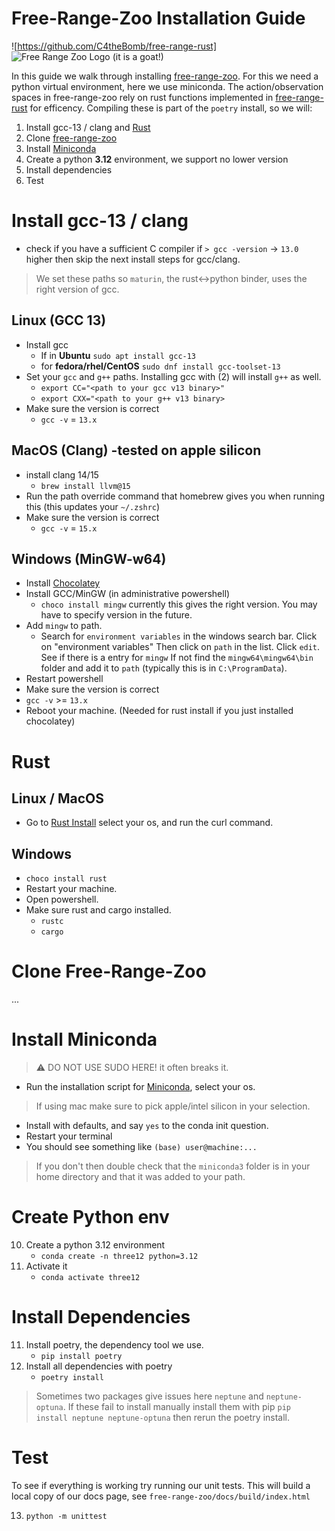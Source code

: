 # Free-Range-Zoo Installation Guide
 ![https://github.com/C4theBomb/free-range-rust]
 ![Free Range Zoo Logo (it is a goat!)](source/_static/img/darkgoat.png)

 In this guide we walk through installing [free-range-zoo](https://github.com/oasys-mas/free-range-zoo). For this we need a python virtual environment, here we use miniconda. The action/observation spaces in free-range-zoo rely on rust functions implemented in [free-range-rust](https://github.com/C4theBomb/free-range-rust) for efficency. Compiling these is part of the `poetry` install, so we will: 
 
1. Install gcc-13 / clang and [Rust](https://www.rust-lang.org/tools/install)
2. Clone  [free-range-zoo](https://github.com/oasys-mas/free-range-zoo)
3. Install [Miniconda](https://docs.anaconda.com/miniconda/install/)
4. Create a python **3.12** environment, we support no lower version
5. Install dependencies
6. Test


# Install gcc-13 / clang

-  check if you have a sufficient C compiler if `> gcc -version` -> `13.0` higher then skip the next install steps for gcc/clang.

>We set these paths so `maturin`, the rust<->python binder, uses the right version of gcc.


## Linux (GCC 13)

-  Install gcc
   - If in **Ubuntu** `sudo apt install gcc-13`
   - for **fedora/rhel/CentOS** `sudo dnf install gcc-toolset-13`
- Set your `gcc` and `g++` paths. Installing gcc with (2) will install `g++` as well.
   - `export CC="<path to your gcc v13 binary>"`
   - `export CXX="<path to your g++ v13 binary>`
 - Make sure the version is correct
   - `gcc -v` = `13.x`



## MacOS (Clang) -tested on apple silicon

- install clang 14/15
  - `brew install llvm@15` 
- Run the path override command that homebrew gives you when running this (this updates your `~/.zshrc`)
- Make sure the version is correct
  - `gcc -v` = `15.x`

## Windows (MinGW-w64)

- Install [Chocolatey](https://chocolatey.org/install)
- Install GCC/MinGW (in administrative powershell)
  - `choco install mingw` currently this gives the right version. You may have to specify version in the future.
- Add `mingw` to path. 
  - Search for `environment variables` in the windows search bar. Click on "environment variables" Then click on `path` in the list. Click `edit`. See if there is a entry for `mingw` If not find the `mingw64\mingw64\bin` folder and add it to `path` (typically this is in `C:\ProgramData`).
- Restart powershell
- Make sure the version is correct
-   `gcc -v` >= `13.x`
-   Reboot your machine. (Needed for rust install if you just installed chocolatey)

# Rust

## Linux / MacOS
-  Go to [Rust Install](https://www.rust-lang.org/tools/install) select your os, and run the curl command.

## Windows
- `choco install rust`
- Restart your machine.
- Open powershell.
- Make sure rust and cargo installed.
  - `rustc`
  - `cargo`

# Clone Free-Range-Zoo

...

# Install Miniconda

> ⚠ DO NOT USE SUDO HERE! it often breaks it.

- Run the installation script for [Miniconda](https://docs.anaconda.com/miniconda/install/), select your os. 


>If using mac make sure to pick apple/intel silicon in your selection.

- Install with defaults, and say `yes` to the conda init question.
- Restart your terminal
- You should see something like `(base) user@machine:...` 


>If you don't then double check that the `miniconda3` folder is in your home directory and that it was added to your path.

# Create Python env

10. Create a python 3.12 environment
    - `conda create -n three12 python=3.12`
11. Activate it
    - `conda activate three12`

# Install Dependencies

11. Install poetry, the dependency tool we use.
    - `pip install poetry`
12. Install all dependencies with poetry
    - `poetry install`

> Sometimes two packages give issues here `neptune` and `neptune-optuna`. If these fail to install manually install them with pip `pip install neptune neptune-optuna` then rerun the poetry install. 

# Test

To see if everything is working try running our unit tests. This will build a local copy of our docs page, see `free-range-zoo/docs/build/index.html`

13. `python -m unittest`